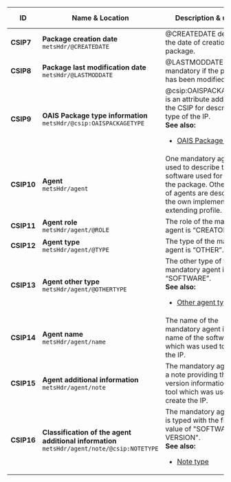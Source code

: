 | ID | Name & Location | Description & usage | Cardinality & Level |
| -- | --------------- | ------------------- | ------------------- |
| <a name="CSIP7"></a>**CSIP7** | **Package creation date**<br/>`metsHdr/@CREATEDATE` | @CREATEDATE describes the date of creation of the package. | **1..1**<br/>MUST |
| <a name="CSIP8"></a>**CSIP8** | **Package last modification date**<br/>`metsHdr/@LASTMODDATE` | @LASTMODDATE is mandatory if the package has been modified. | **0..1**<br/>SHOULD |
| <a name="CSIP9"></a>**CSIP9** | **OAIS Package type information**<br/>`metsHdr/@csip:OAISPACKAGETYPE` | @csip:OAISPACKAGETYPE is an attribute added by the CSIP for describing the type of the IP.<br/>**See also:**<br/><ul><li><a href="/specification/appendices/schema/#VocabularyOAISPackageType" >OAIS Package type</a></li></ul> | **1..1**<br/>MUST |
| <a name="CSIP10"></a>**CSIP10** | **Agent**<br/>`metsHdr/agent` | One mandatory agent is used to describe the software used for creating the package. Other uses of agents are described in the own implementations extending profile. | **1..n**<br/>MUST |
| <a name="CSIP11"></a>**CSIP11** | **Agent role**<br/>`metsHdr/agent/@ROLE` | The role of the mandatory agent is “CREATOR”. | **1..1**<br/>MUST |
| <a name="CSIP12"></a>**CSIP12** | **Agent type**<br/>`metsHdr/agent/@TYPE` | The type of the mandatory agent is “OTHER”. | **1..1**<br/>MUST |
| <a name="CSIP13"></a>**CSIP13** | **Agent other type**<br/>`metsHdr/agent/@OTHERTYPE` | The other type of the mandatory agent is “SOFTWARE”.<br/>**See also:** <ul> <li> <a href="/specification/appendices/schema/#VocabularyAgentOtherType" >Other agent type </a> </li> </ul>  | **1..1**<br/>MUST |
| <a name="CSIP14"></a>**CSIP14** | **Agent name**<br/>`metsHdr/agent/name` | The name of the mandatory agent is the name of the software tool which was used to create the IP. | **1..1**<br/>MUST |
| <a name="CSIP15"></a>**CSIP15** | **Agent additional information**<br/>`metsHdr/agent/note` | The mandatory agent has a note providing the version information for the tool which was used to create the IP. | **1..1**<br/>MUST |
| <a name="CSIP16"></a>**CSIP16** | **Classification of the agent additional information**<br/>`metsHdr/agent/note/@csip:NOTETYPE` | The mandatory agent note is typed with the fixed value of "SOFTWARE VERSION".<br/>**See also:** <ul> <li> <a href="/specification/appendices/schema/#VocabularyNoteType" >Note type </a> </li> </ul>  | **1..1**<br/>MUST |

